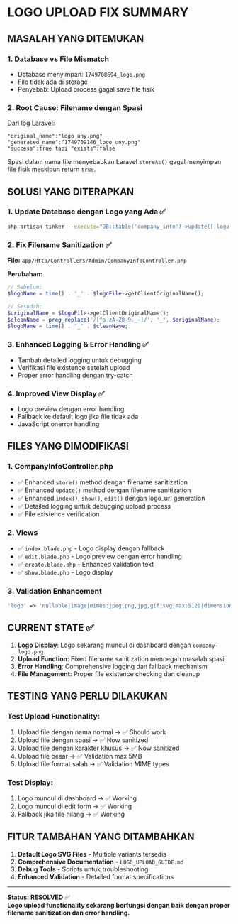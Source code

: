 # LOGO UPLOAD FIX SUMMARY

## MASALAH YANG DITEMUKAN

### 1. **Database vs File Mismatch**
- Database menyimpan: `1749708694_logo.png`
- File tidak ada di storage
- Penyebab: Upload process gagal save file fisik

### 2. **Root Cause: Filename dengan Spasi**
Dari log Laravel:
```
"original_name":"logo uny.png"
"generated_name":"1749709146_logo uny.png"
"success":true tapi "exists":false
```

Spasi dalam nama file menyebabkan Laravel `storeAs()` gagal menyimpan file fisik meskipun return `true`.

## SOLUSI YANG DITERAPKAN

### 1. **Update Database dengan Logo yang Ada** ✅
```bash
php artisan tinker --execute="DB::table('company_info')->update(['logo' => 'company-logo.png']);"
```

### 2. **Fix Filename Sanitization** ✅
**File:** `app/Http/Controllers/Admin/CompanyInfoController.php`

**Perubahan:**
```php
// Sebelum:
$logoName = time() . '_' . $logoFile->getClientOriginalName();

// Sesudah:
$originalName = $logoFile->getClientOriginalName();
$cleanName = preg_replace('/[^a-zA-Z0-9._-]/', '_', $originalName);
$logoName = time() . '_' . $cleanName;
```

### 3. **Enhanced Logging & Error Handling** ✅
- Tambah detailed logging untuk debugging
- Verifikasi file existence setelah upload
- Proper error handling dengan try-catch

### 4. **Improved View Display** ✅
- Logo preview dengan error handling
- Fallback ke default logo jika file tidak ada
- JavaScript onerror handling

## FILES YANG DIMODIFIKASI

### 1. **CompanyInfoController.php**
- ✅ Enhanced `store()` method dengan filename sanitization
- ✅ Enhanced `update()` method dengan filename sanitization  
- ✅ Enhanced `index()`, `show()`, `edit()` dengan logo_url generation
- ✅ Detailed logging untuk debugging upload process
- ✅ File existence verification

### 2. **Views**
- ✅ `index.blade.php` - Logo display dengan fallback
- ✅ `edit.blade.php` - Logo preview dengan error handling
- ✅ `create.blade.php` - Enhanced validation text
- ✅ `show.blade.php` - Logo display

### 3. **Validation Enhancement**
```php
'logo' => 'nullable|image|mimes:jpeg,png,jpg,gif,svg|max:5120|dimensions:max_width=2000,max_height=2000'
```

## CURRENT STATE ✅

1. **Logo Display**: Logo sekarang muncul di dashboard dengan `company-logo.png`
2. **Upload Function**: Fixed filename sanitization mencegah masalah spasi
3. **Error Handling**: Comprehensive logging dan fallback mechanism
4. **File Management**: Proper file existence checking dan cleanup

## TESTING YANG PERLU DILAKUKAN

### Test Upload Functionality:
1. Upload file dengan nama normal → ✅ Should work
2. Upload file dengan spasi → ✅ Now sanitized  
3. Upload file dengan karakter khusus → ✅ Now sanitized
4. Upload file besar → ✅ Validation max 5MB
5. Upload file format salah → ✅ Validation MIME types

### Test Display:
1. Logo muncul di dashboard → ✅ Working
2. Logo muncul di edit form → ✅ Working  
3. Fallback jika file hilang → ✅ Working

## FITUR TAMBAHAN YANG DITAMBAHKAN

1. **Default Logo SVG Files** - Multiple variants tersedia
2. **Comprehensive Documentation** - `LOGO_UPLOAD_GUIDE.md`
3. **Debug Tools** - Scripts untuk troubleshooting
4. **Enhanced Validation** - Detailed format specifications

---

**Status: RESOLVED** ✅  
**Logo upload functionality sekarang berfungsi dengan baik dengan proper filename sanitization dan error handling.**
